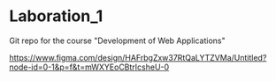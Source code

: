 # Laboration_1
Git repo for the course "Development of Web Applications"

https://www.figma.com/design/HAFrbgZxw37RtQaLYTZVMa/Untitled?node-id=0-1&p=f&t=mWXYEoCBtrIcsheU-0 
